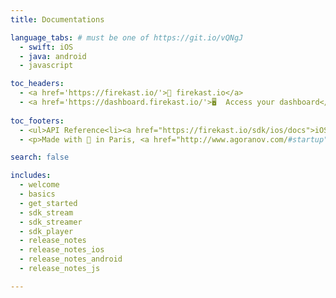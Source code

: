 ```yaml
---
title: Documentations

language_tabs: # must be one of https://git.io/vQNgJ
  - swift: iOS
  - java: android
  - javascript

toc_headers:
  - <a href='https://firekast.io/'>🏡 firekast.io</a>
  - <a href='https://dashboard.firekast.io/'>🖥️  Access your dashboard</a>
  
toc_footers:
  - <ul>API Reference<li><a href="https://firekast.io/sdk/ios/docs">iOS</a></li><li><a href="https://firekast.io/sdk/android/docs">Android</a></li></ul>
  - <p>Made with 🍕 in Paris, <a href="http://www.agoranov.com/#startup">Agoranov</a></p>

search: false

includes:
  - welcome
  - basics
  - get_started
  - sdk_stream
  - sdk_streamer
  - sdk_player
  - release_notes
  - release_notes_ios
  - release_notes_android
  - release_notes_js

---
```

